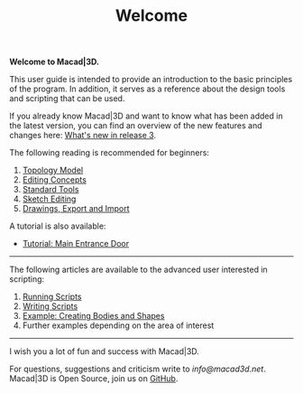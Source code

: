 ﻿---
uid: d7fa988c-877d-45b0-9a69-67414b24767e
title: Welcome
---

__Welcome to Macad\|3D.__

This user guide is intended to provide an introduction to the basic principles of the program. In addition, it serves as a reference about the design tools and scripting that can be used.

If you already know Macad\|3D and want to know what has been added in the latest version, you can find an overview of the new features and changes here: [What's new in release 3](xref:f5697cf2-acbd-47e9-86d5-0af8c66973f2).

The following reading is recommended for beginners:
1. [Topology Model](xref:980d397f-67bc-4874-a24d-42cc80029ef6)
2. [Editing Concepts](xref:34c0454a-7e8a-4850-8b6c-462d89f4ccfe)
3. [Standard Tools](xref:e0d6ed71-f1fa-481b-94b4-c7f76591b1b4)
4. [Sketch Editing](xref:0dc12d15-5450-460c-909b-f25ed1cf4b7e)
5. [Drawings, Export and Import](xref:0c834add-faf4-48f0-a8c3-e6dce411774c)

A tutorial is also available:
* [Tutorial: Main Entrance Door](xref:cb109114-b7bd-40be-bb3a-ce7e0fbe0974)

---

The following articles are available to the advanced user interested in scripting:
1. [Running Scripts](xref:0857be7d-eabe-40e1-bda3-a3415b29a4cd)
2. [Writing Scripts](xref:dbef1051-1ced-4b54-89a5-64c02de1722d)
3. [Example: Creating Bodies and Shapes](xref:cb7fcf59-b5d0-42c4-938e-e8cdbe3edd05)
4. Further examples depending on the area of interest

---

I wish you a lot of fun and success with Macad\|3D.

For questions, suggestions and criticism write to _info@macad3d.net_.
Macad\|3D is Open Source, join us on [GitHub](https://github.com/Macad3D/Macad3D).
